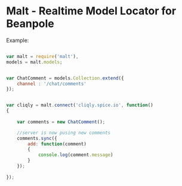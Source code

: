 Malt - Realtime Model Locator for Beanpole
==========================================

Example:

```javascript

var malt = require('malt'),
models = malt.models;


var ChatComment = models.Collection.extend({
	channel : '/chat/comments'
});


var cliqly = malt.connect('cliqly.spice.io', function()
{
	
	var comments = new ChatComment();

	//server is now pusing new comments
	comments.sync({
		add: function(comment)
		{
			console.log(comment.message)
		} 
	});
	
});

```